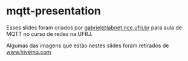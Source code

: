 # mqtt-presentation

Esses slides foram criados por gabriel@labnet.nce.ufrj.br para aula de MQTT no curso de redes na UFRJ.

Algumas das imagens que estão nestes slides foram retirados de www.hivemq.com
